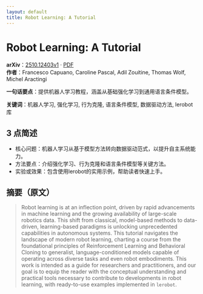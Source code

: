 ```yaml
---
layout: default
title: Robot Learning: A Tutorial
---
```


# Robot Learning: A Tutorial
**arXiv**：[2510.12403v1](https://arxiv.org/abs/2510.12403) · [PDF](https://arxiv.org/pdf/2510.12403.pdf)  
**作者**：Francesco Capuano, Caroline Pascal, Adil Zouitine, Thomas Wolf, Michel Aractingi  

**一句话要点**：提供机器人学习教程，涵盖从基础强化学习到通用语言条件模型。

**关键词**：机器人学习, 强化学习, 行为克隆, 语言条件模型, 数据驱动方法, lerobot库

## 3 点简述
- 核心问题：机器人学习从基于模型方法转向数据驱动范式，以提升自主系统能力。
- 方法要点：介绍强化学习、行为克隆和语言条件模型等关键方法。
- 实验或效果：包含使用lerobot的实用示例，帮助读者快速上手。

## 摘要（原文）

> Robot learning is at an inflection point, driven by rapid advancements in
> machine learning and the growing availability of large-scale robotics data.
> This shift from classical, model-based methods to data-driven, learning-based
> paradigms is unlocking unprecedented capabilities in autonomous systems. This
> tutorial navigates the landscape of modern robot learning, charting a course
> from the foundational principles of Reinforcement Learning and Behavioral
> Cloning to generalist, language-conditioned models capable of operating across
> diverse tasks and even robot embodiments. This work is intended as a guide for
> researchers and practitioners, and our goal is to equip the reader with the
> conceptual understanding and practical tools necessary to contribute to
> developments in robot learning, with ready-to-use examples implemented in
> $\texttt{lerobot}$.


